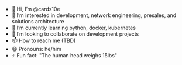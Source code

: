 - 👋 Hi, I’m @cards10e
- 👀 I’m interested in development, network engineering, presales, and solutions architecture
- 🌱 I’m currently learning python, docker, kubernetes
- 💞️ I’m looking to collaborate on development projects
- 📫 How to reach me (TBD)
- 😄 Pronouns: he/him
- ⚡ Fun fact: "The human head weighs 15lbs" 

<!---
cards10e/cards10e is a ✨ special ✨ repository because its `README.md` (this file) appears on your GitHub profile.
You can click the Preview link to take a look at your changes.
--->
